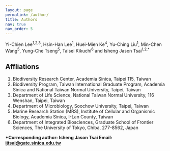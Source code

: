 ```yaml
---
layout: page
permalink: /author/
title: Authors
nav: true
nav_order: 5
---
```



Yi-Chien Lee<sup>1,2,3</sup>, Hsin-Han Lee<sup>1</sup>, Huei-Mien Ke<sup>4</sup>, Yu-Ching Liu<sup>1</sup>, Min-Chen Wang<sup>5</sup>, Yung-Che Tseng<sup>5</sup>, Taisei Kikuchi<sup>6</sup> and Isheng Jason Tsai<sup>1,2,*</sup>


## Affliations
1. Biodiversity Research Center, Academia Sinica, Taipei 115, Taiwan
2. Biodiversity Program, Taiwan International Graduate Program, Academia Sinica and National Taiwan Normal University, Taipei, Taiwan
3. Department of Life Science, National Taiwan Normal University, 116 Wenshan, Taipei, Taiwan
4. Department of Microbiology, Soochow University, Taipei, Taiwan
5. Marine Research Station (MRS), Institute of Cellular and Organismic Biology, Academia Sinica, I-Lan County, Taiwan
6. Department of Integrated Biosciences, Graduate School of Frontier Sciences, The University of Tokyo, Chiba, 277-8562, Japan

**\*Corresponding author: Isheng Jason Tsai  Email: ijtsai@gate.sinica.edu.tw**

